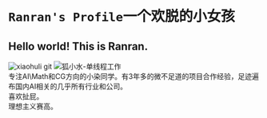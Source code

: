 # `Ranran's Profile`一个欢脱的小女孩

## Hello world! This is Ranran.
![xiaohuli git](https://user-images.githubusercontent.com/110769557/233053913-55d6a78b-dcbb-47e2-a2b3-ac28ed1e11c7.gif)
![狐小水-单线程工作](https://user-images.githubusercontent.com/110769557/234466315-8df0b4d4-a82c-4bac-8450-9195ef8c4025.png)<br>
专注AI\Math和CG方向的小染同学。有3年多的微不足道的项目合作经验，足迹遍布国内AI相关的几乎所有行业和公司。<br>
喜欢扯屁。<br>
理想主义赛高。<br>
